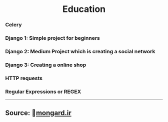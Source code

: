 <h1 align=center>Education</h1>

### Celery
### Django 1: Simple project for beginners
### Django 2: Medium Project which is creating a social network
### Django 3: Creating a online shop
### HTTP requests
### Regular Expressions or REGEX

---

## Source: 🔗[mongard.ir](https://www.mongard.ir/)